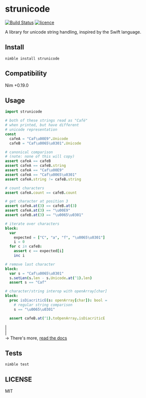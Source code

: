 # strunicode

[![Build Status](https://img.shields.io/travis/nitely/nim-strunicode.svg?style=flat-square)](https://travis-ci.org/nitely/nim-strunicode)
[![licence](https://img.shields.io/github/license/nitely/nim-strunicode.svg?style=flat-square)](https://raw.githubusercontent.com/nitely/nim-strunicode/master/LICENSE)


A library for unicode string handling,
inspired by the Swift language.

## Install

```
nimble install strunicode
```

## Compatibility

Nim +0.19.0

## Usage

```nim
import strunicode

# both of these strings read as "Café"
# when printed, but have different
# unicode representation
const
  cafeA = "Caf\u00E9".Unicode
  cafeB = "Caf\u0065\u0301".Unicode

# canonical comparison
# (note: none of this will copy)
assert cafeA == cafeB
assert cafeA == cafeB.string
assert cafeA == "Caf\u00E9"
assert cafeA == "Caf\u0065\u0301"
assert cafeA.string != cafeB.string

# count characters
assert cafeA.count == cafeB.count

# get character at position 3
assert cafeA.at(3) == cafeB.at(3)
assert cafeA.at(3) == "\u00E9"
assert cafeB.at(3) == "\u0065\u0301"

# iterate over characters
block:
  var
    expected = ["C", "a", "f", "\u0065\u0301"]
    i = 0
  for c in cafeB:
    assert c == expected[i]
    inc i

# remove last character
block:
  var s = "Caf\u0065\u0301"
  s.setLen(s.len - s.Unicode.at(^1).len)
  assert s == "Caf"

# character/string interop with openArray[char]
block:
  proc isDiacriticE(s: openArray[char]): bool =
    # regular string comparison
    s == "\u0065\u0301"

  assert cafeB.at(^1).toOpenArray.isDiacriticE
```
|  
|  
 -> There's more, [read the docs](https://nitely.github.io/nim-strunicode/)

## Tests

```
nimble test
```

## LICENSE

MIT
